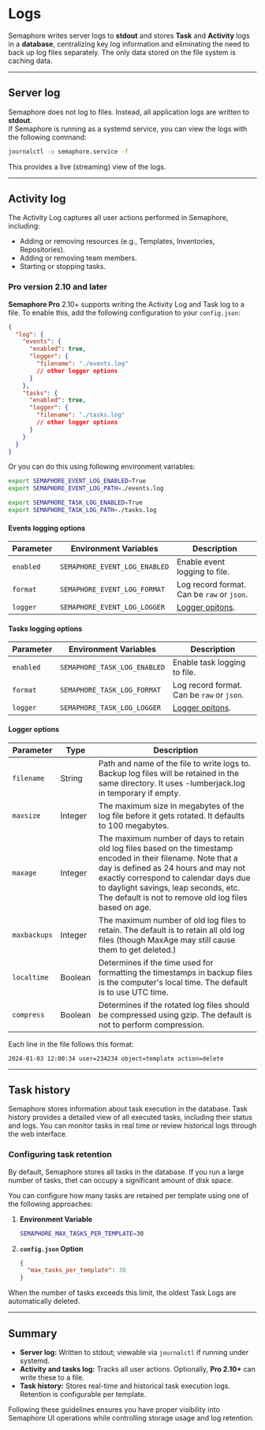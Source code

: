 # Logs

Semaphore writes server logs to **stdout** and stores **Task** and **Activity** logs in a **database**, centralizing key log information and eliminating the need to back up log files separately. The only data stored on the file system is caching data.

---

## Server log

Semaphore does not log to files. Instead, all application logs are written to **stdout**.  
If Semaphore is running as a systemd service, you can view the logs with the following command:

```bash
journalctl -u semaphore.service -f
```

This provides a live (streaming) view of the logs.

---

## Activity log

The Activity Log captures all user actions performed in Semaphore, including:

- Adding or removing resources (e.g., Templates, Inventories, Repositories).
- Adding or removing team members.
- Starting or stopping tasks.

### Pro version 2.10 and later

**Semaphore Pro** 2.10+ supports writing the Activity Log and Task log to a file. To enable this, add the following configuration to your `config.json`:

```json
{
  "log": {
    "events": {
      "enabled": true,
      "logger": {
        "filename": "./events.log"
        // other logger options
      }
    },
    "tasks": {
      "enabled": true,
      "logger": {
        "filename": "./tasks.log"
        // other logger options
      }
    }
  }
}
```


Or you can do this using following environment variables:

```bash
export SEMAPHORE_EVENT_LOG_ENABLED=True
export SEMAPHORE_EVENT_LOG_PATH=./events.log

export SEMAPHORE_TASK_LOG_ENABLED=True
export SEMAPHORE_TASK_LOG_PATH=./tasks.log
```

#### Events logging options

| Parameter             | Environment Variables | Description           |
| --------------------- | --------------------- | --------------------- |
| `enabled`             | `SEMAPHORE_EVENT_LOG_ENABLED` | Enable event logging to file. |
| `format`              | `SEMAPHORE_EVENT_LOG_FORMAT`  | Log record format. Can be `raw` or `json`. |
| `logger`              | `SEMAPHORE_EVENT_LOG_LOGGER`  | [Logger opitons](#logger-options). |

#### Tasks logging options

| Parameter             | Environment Variables | Description           |
| --------------------- | --------------------- | --------------------- |
| `enabled`             | `SEMAPHORE_TASK_LOG_ENABLED` | Enable task logging to file. |
| `format`              | `SEMAPHORE_TASK_LOG_FORMAT`  | Log record format. Can be `raw` or `json`. |
| `logger`              | `SEMAPHORE_TASK_LOG_LOGGER`  | [Logger opitons](#logger-options). |

#### Logger options

| Parameter             | Type | Description           |
| --------------------- | ------- | --------------------- |
| `filename`     | String  | Path and name of the file to write logs to. Backup log files will be retained in the same directory.  It uses <processname>-lumberjack.log in temporary if empty. |
| `maxsize`      | Integer | The maximum size in megabytes of the log file before it gets rotated. It defaults to 100 megabytes. |
| `maxage`       | Integer | The maximum number of days to retain old log files based on the timestamp encoded in their filename.  Note that a day is defined as 24 hours and may not exactly correspond to calendar days due to daylight savings, leap seconds, etc. The default is not to remove old log files based on age. |
| `maxbackups`   | Integer | The maximum number of old log files to retain.  The default is to retain all old log files (though MaxAge may still cause them to get deleted.) |
| `localtime`    | Boolean | Determines if the time used for formatting the timestamps in backup files is the computer's local time.  The default is to use UTC time. |
| `compress`     | Boolean | Determines if the rotated log files should be compressed using gzip. The default is not to perform compression. |



Each line in the file follows this format:

```
2024-01-03 12:00:34 user=234234 object=template action=delete
```

---

## Task history

Semaphore stores information about task execution in the database. Task history provides a detailed view of all executed tasks, including their status and logs. You can monitor tasks in real time or review historical logs through the web interface.

### Configuring task retention

By default, Semaphore stores all tasks in the database. If you run a large number of tasks, thet can occupy a significant amount of disk space.

You can configure how many tasks are retained per template using one of the following approaches:

1. **Environment Variable**  
   ```bash
   SEMAPHORE_MAX_TASKS_PER_TEMPLATE=30
   ```
2. **`config.json` Option**  
   ```json
   {
     "max_tasks_per_template": 30
   }
   ```

When the number of tasks exceeds this limit, the oldest Task Logs are automatically deleted.

---

## Summary

- **Server log:** Written to stdout; viewable via `journalctl` if running under systemd.  
- **Activity and tasks log:** Tracks all user actions. Optionally, **Pro 2.10+** can write these to a file.  
- **Task history:** Stores real-time and historical task execution logs. Retention is configurable per template.

Following these guidelines ensures you have proper visibility into Semaphore UI operations while controlling storage usage and log retention.
